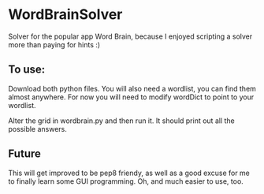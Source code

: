 # WordBrainSolver
Solver for the popular app Word Brain, because I enjoyed scripting a solver more than paying for hints :)

## To use:
Download both python files. You will also need a wordlist, you can find them almost anywhere. For now you will need to modify wordDict to point to your wordlist.

Alter the grid in wordbrain.py and then run it. It should print out all the possible answers.

## Future
This will get improved to be pep8 friendy, as well as a good excuse for me to finally learn some GUI programming. Oh, and much easier to use, too.
